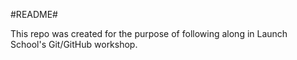 #README#

This repo was created for the purpose of following along in Launch School's Git/GitHub workshop.
